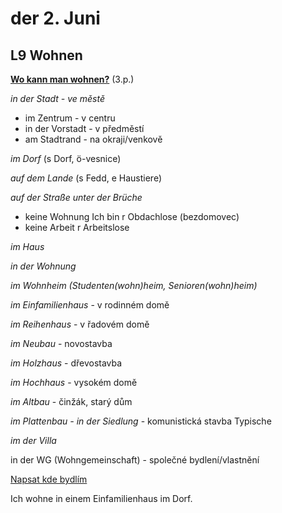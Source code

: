# der 2. Juni

## L9 Wohnen

<u>**Wo kann man wohnen?**</u> (3.p.)

*in der Stadt - ve městě*

- im Zentrum - v centru
- in der Vorstadt - v předměstí
- am Stadtrand - na okraji/venkově

*im Dorf* (s Dorf, ö-vesnice)

*auf dem Lande* (s Fedd, e Haustiere)

*auf der Straße*
*unter der Brüche*

- keine Wohnung
  Ich bin r Obdachlose (bezdomovec)
- keine Arbeit
  r Arbeitslose

*im Haus*

*in der Wohnung*

*im Wohnheim (Studenten(wohn)heim, Senioren(wohn)heim)*

*im Einfamilienhaus* - v rodinném domě

*im Reihenhaus* - v řadovém domě

*im Neubau* - novostavba

*im Holzhaus* - dřevostavba

*im Hochhaus* - vysokém domě

*im Altbau* - činžák, starý dům

*im Plattenbau - in der Siedlung* - komunistická stavba Typische

*im der Villa*

in der WG (Wohngemeinschaft) - společné bydlení/vlastnění

<u>Napsat kde bydlím</u>

Ich wohne in einem Einfamilienhaus im Dorf.